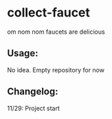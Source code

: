 # collect-faucet
om nom nom faucets are delicious

## Usage:
No idea. Empty repository for now 

## Changelog:
11/29: Project start
